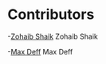 # Contributors

-[Zohaib Shaik](https://github.com/20481A5450)
  Zohaib Shaik

-[Max Deff](https://github.com/maxdef89)
  Max Deff
